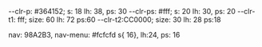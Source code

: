 
--clr-p: #364152; s: 18 lh: 38, ps: 30
--clr-ps: #fff; s: 20 lh: 30, ps: 20
--clr-t1: fff; size: 60 lh: 72 ps:60
--clr-t2:CC0000; size: 30 lh: 28 ps:18

nav: 98A2B3, 
nav-menu: #fcfcfd  s{ 16}, lh:24, ps: 16
